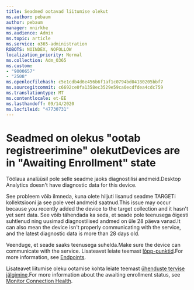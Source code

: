 ```yaml
---
title: Seadmed ootavad liitumise olekut
ms.author: pebaum
author: pebaum
manager: mnirkhe
ms.audience: Admin
ms.topic: article
ms.service: o365-administration
ROBOTS: NOINDEX, NOFOLLOW
localization_priority: Normal
ms.collection: Adm_O365
ms.custom:
- "9000657"
- "2508"
ms.openlocfilehash: c5e1cdb4d6e456b6f1af1c0794bd04180205bbf7
ms.sourcegitcommit: c6692ce0fa1358ec3529e59ca0ecdfdea4cdc759
ms.translationtype: MT
ms.contentlocale: et-EE
ms.lasthandoff: 09/14/2020
ms.locfileid: "47730731"
---
```

# <a name="devices-are-in-awaiting-enrollment-state"></a><span data-ttu-id="a7a30-102">Seadmed on olekus "ootab registreerimine" olekut</span><span class="sxs-lookup"><span data-stu-id="a7a30-102">Devices are in "Awaiting Enrollment" state</span></span>

<span data-ttu-id="a7a30-103">Töölaua analüüsil pole selle seadme jaoks diagnostilisi andmeid.</span><span class="sxs-lookup"><span data-stu-id="a7a30-103">Desktop Analytics doesn't have diagnostic data for this device.</span></span> 

<span data-ttu-id="a7a30-104">See probleem võib ilmneda, kuna olete hiljuti lisanud seadme TARGETi kollektsiooni ja see pole veel andmeid saatnud.</span><span class="sxs-lookup"><span data-stu-id="a7a30-104">This issue may occur because you recently added the device to the target collection and it hasn't yet sent data.</span></span> <span data-ttu-id="a7a30-105">See võib tähendada ka seda, et seade pole teenusega õigesti suhtlenud ning uusimad diagnostilised andmed on üle 28 päeva vanad.</span><span class="sxs-lookup"><span data-stu-id="a7a30-105">It can also mean the device isn't properly communicating with the service, and the latest diagnostic data is more than 28 days old.</span></span>

<span data-ttu-id="a7a30-106">Veenduge, et seade saaks teenusega suhelda.</span><span class="sxs-lookup"><span data-stu-id="a7a30-106">Make sure the device can communicate with the service.</span></span> <span data-ttu-id="a7a30-107">Lisateavet leiate teemast [lõpp-punktid](https://docs.microsoft.com/configmgr/desktop-analytics/enable-data-sharing#endpoints).</span><span class="sxs-lookup"><span data-stu-id="a7a30-107">For more information, see [Endpoints](https://docs.microsoft.com/configmgr/desktop-analytics/enable-data-sharing#endpoints).</span></span>

<span data-ttu-id="a7a30-108">Lisateavet liitumise oleku ootamise kohta leiate teemast [ühenduste tervise jälgimine](https://docs.microsoft.com/configmgr/desktop-analytics/monitor-connection-health#awaiting-enrollment).</span><span class="sxs-lookup"><span data-stu-id="a7a30-108">For more information about the awaiting enrollment status, see [Monitor Connection Health](https://docs.microsoft.com/configmgr/desktop-analytics/monitor-connection-health#awaiting-enrollment).</span></span>